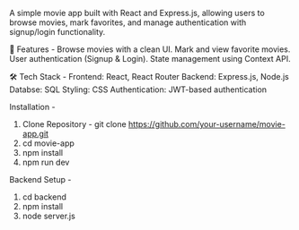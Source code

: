 A simple movie app built with React and Express.js, allowing users to browse movies, mark favorites, and manage authentication with signup/login functionality.

🚀 Features - 
Browse movies with a clean UI.
Mark and view favorite movies.
User authentication (Signup & Login).
State management using Context API.

🛠️ Tech Stack - 
Frontend: React, React Router
Backend: Express.js, Node.js
Databse: SQL
Styling: CSS
Authentication: JWT-based authentication

Installation - 
1. Clone Repository - git clone https://github.com/your-username/movie-app.git
2. cd movie-app
3. npm install
4. npm run dev

Backend Setup -
1. cd backend
2. npm install
3. node server.js
